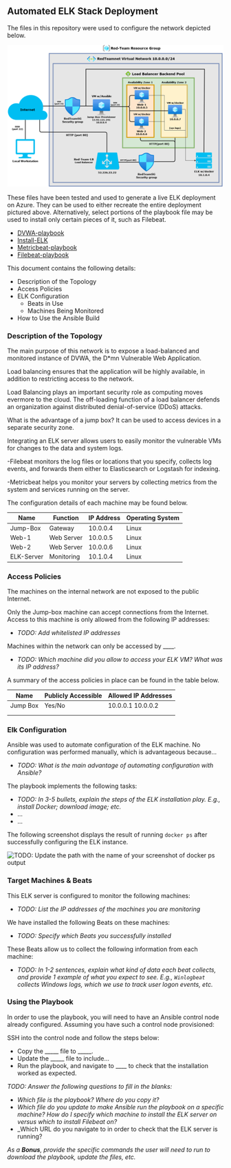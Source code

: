 ## Automated ELK Stack Deployment

The files in this repository were used to configure the network depicted below.

![alt text](https://github.com/srabbers/ELK-Server-Deployment/blob/main/Diagrams/ELK-Stack-Topology.drawio.png "ELK-Stack-Topology")

These files have been tested and used to generate a live ELK deployment on Azure. They can be used to either recreate the entire deployment pictured above. Alternatively, select portions of the playbook file may be used to install only certain pieces of it, such as Filebeat.
 
  - [DVWA-playbook](https://github.com/srabbers/ELK-Server-Deployment/blob/main/Ansible/ansible_config.yml)
  - [Install-ELK](https://github.com/srabbers/ELK-Server-Deployment/blob/main/Ansible/install-elk.yml)
  - [Metricbeat-playbook](https://github.com/srabbers/ELK-Server-Deployment/blob/main/Ansible/metricbeat-playbook.yml)
  - [Filebeat-playbook](https://github.com/srabbers/ELK-Server-Deployment/blob/main/Ansible/filebeat-playbook.yml)

This document contains the following details:
- Description of the Topology
- Access Policies
- ELK Configuration
  - Beats in Use
  - Machines Being Monitored
- How to Use the Ansible Build


### Description of the Topology 

The main purpose of this network is to expose a load-balanced and monitored instance of DVWA, the D*mn Vulnerable Web Application.

Load balancing ensures that the application will be highly available, in addition to restricting access to the network.

Load Balancing plays an important security role as computing moves evermore to the cloud. The off-loading function of a load balancer defends an organization against distributed denial-of-service (DDoS) attacks.

What is the advantage of a jump box? It can be used to access devices in a separate security zone.

Integrating an ELK server allows users to easily monitor the vulnerable VMs for changes to the data and system logs.

-Filebeat monitors the log files or locations that you specify, collects log events, and forwards them either to Elasticsearch or Logstash for indexing.

-Metricbeat helps you monitor your servers by collecting metrics from the system and services running on the server.

The configuration details of each machine may be found below.

|   Name     |  Function  | IP Address | Operating System |
|------------|------------|------------|------------------|
|  Jump-Box  |  Gateway   |  10.0.0.4  |      Linux       |
|   Web-1    | Web Server |  10.0.0.5  |      Linux       |
|   Web-2    | Web Server |  10.0.0.6  |      Linux       |
| ELK-Server | Monitoring |  10.1.0.4  |      Linux       |

### Access Policies

The machines on the internal network are not exposed to the public Internet. 

Only the Jump-box machine can accept connections from the Internet. Access to this machine is only allowed from the following IP addresses:
- _TODO: Add whitelisted IP addresses_

Machines within the network can only be accessed by ____.
- _TODO: Which machine did you allow to access your ELK VM? What was its IP address?_

A summary of the access policies in place can be found in the table below.

| Name     | Publicly Accessible | Allowed IP Addresses |
|----------|---------------------|----------------------|
| Jump Box | Yes/No              | 10.0.0.1 10.0.0.2    |
|          |                     |                      |
|          |                     |                      |

### Elk Configuration

Ansible was used to automate configuration of the ELK machine. No configuration was performed manually, which is advantageous because...
- _TODO: What is the main advantage of automating configuration with Ansible?_

The playbook implements the following tasks:
- _TODO: In 3-5 bullets, explain the steps of the ELK installation play. E.g., install Docker; download image; etc._
- ...
- ...

The following screenshot displays the result of running `docker ps` after successfully configuring the ELK instance.

![TODO: Update the path with the name of your screenshot of docker ps output](Images/docker_ps_output.png)

### Target Machines & Beats
This ELK server is configured to monitor the following machines:
- _TODO: List the IP addresses of the machines you are monitoring_

We have installed the following Beats on these machines:
- _TODO: Specify which Beats you successfully installed_

These Beats allow us to collect the following information from each machine:
- _TODO: In 1-2 sentences, explain what kind of data each beat collects, and provide 1 example of what you expect to see. E.g., `Winlogbeat` collects Windows logs, which we use to track user logon events, etc._

### Using the Playbook
In order to use the playbook, you will need to have an Ansible control node already configured. Assuming you have such a control node provisioned: 

SSH into the control node and follow the steps below:
- Copy the _____ file to _____.
- Update the _____ file to include...
- Run the playbook, and navigate to ____ to check that the installation worked as expected.

_TODO: Answer the following questions to fill in the blanks:_
- _Which file is the playbook? Where do you copy it?_
- _Which file do you update to make Ansible run the playbook on a specific machine? How do I specify which machine to install the ELK server on versus which to install Filebeat on?_
- _Which URL do you navigate to in order to check that the ELK server is running?

_As a **Bonus**, provide the specific commands the user will need to run to download the playbook, update the files, etc._
